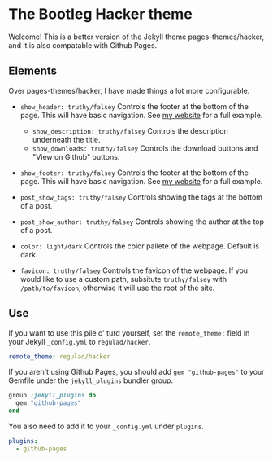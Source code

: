 # The Bootleg Hacker theme

Welcome! This is a better version of the Jekyll theme pages-themes/hacker, and it is also compatable with Github Pages.

## Elements

Over pages-themes/hacker, I have made things a lot more configurable.

* `show_header: truthy/falsey` Controls the footer at the bottom of the page. This will have basic navigation. See [my website](https://regulad.xyz/) for a full example.
  * `show_description: truthy/falsey` Controls the description underneath the title.
  * `show_downloads: truthy/falsey` Controls the download buttons and "View on Github" buttons.
* `show_footer: truthy/falsey` Controls the footer at the bottom of the page. This will have basic navigation. See [my website](https://regulad.xyz/) for a full example.

* `post_show_tags: truthy/falsey` Controls showing the tags at the bottom of a post.
* `post_show_author: truthy/falsey` Controls showing the author at the top of a post.

* `color: light/dark` Controls the color pallete of the webpage. Default is dark.
* `favicon: truthy/falsey` Controls the favicon of the webpage. If you would like to use a custom path, subsitute `truthy/falsey` with `/path/to/favicon`, otherwise it will use the root of the site.


## Use

If you want to use this pile o' turd yourself, set the `remote_theme:` field in your Jekyll `_config.yml` to `regulad/hacker`. 

```yaml
remote_theme: regulad/hacker
```

If you aren't using Github Pages, you should add `gem "github-pages"` to your Gemfile under the `jekyll_plugins` bundler group.

```ruby
group :jekyll_plugins do
  gem "github-pages"
end
```

You also need to add it to your `_config.yml` under `plugins`.

```yaml
plugins:
  - github-pages
```

